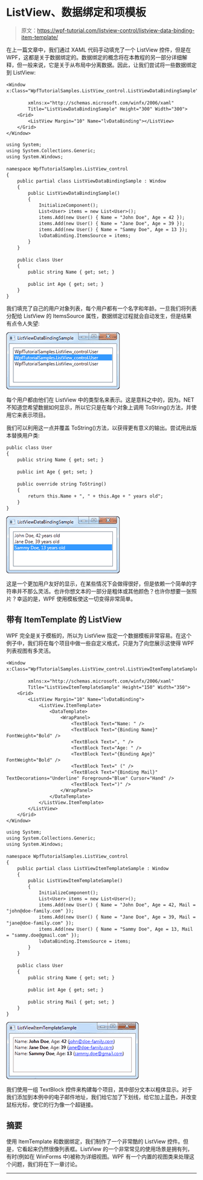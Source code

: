 # ListView、数据绑定和项模板

> 原文：<https://wpf-tutorial.com/listview-control/listview-data-binding-item-template/>

在上一篇文章中，我们通过 XAML 代码手动填充了一个 ListView 控件，但是在 WPF，这都是关于数据绑定的。数据绑定的概念将在本教程的另一部分详细解释，但一般来说，它是关于从布局中分离数据。因此，让我们尝试将一些数据绑定到 ListView:

```
<Window x:Class="WpfTutorialSamples.ListView_control.ListViewDataBindingSample"

        xmlns:x="http://schemas.microsoft.com/winfx/2006/xaml"
        Title="ListViewDataBindingSample" Height="300" Width="300">
    <Grid>
		<ListView Margin="10" Name="lvDataBinding"></ListView>
	</Grid>
</Window>
```

```
using System;
using System.Collections.Generic;
using System.Windows;

namespace WpfTutorialSamples.ListView_control
{
	public partial class ListViewDataBindingSample : Window
	{
		public ListViewDataBindingSample()
		{
			InitializeComponent();
			List<User> items = new List<User>();
			items.Add(new User() { Name = "John Doe", Age = 42 });
			items.Add(new User() { Name = "Jane Doe", Age = 39 });
			items.Add(new User() { Name = "Sammy Doe", Age = 13 });
			lvDataBinding.ItemsSource = items;
		}
	}

	public class User
	{
		public string Name { get; set; }

		public int Age { get; set; }
	}
}
```

我们填充了自己的用户对象列表，每个用户都有一个名字和年龄。一旦我们将列表分配给 ListView 的 ItemsSource 属性，数据绑定过程就会自动发生，但是结果有点令人失望:

![](img/6b638262740719411412934514b6e969.png "A simple ListView control, using data binding")

每个用户都由他们在 ListView 中的类型名来表示。这是意料之中的，因为。NET 不知道您希望数据如何显示，所以它只是在每个对象上调用 ToString()方法，并使用它来表示项目。

<input type="hidden" name="IL_IN_ARTICLE">

我们可以利用这一点并覆盖 ToString()方法，以获得更有意义的输出。尝试用此版本替换用户类:

```
public class User
{
	public string Name { get; set; }

	public int Age { get; set; }

	public override string ToString()
	{
		return this.Name + ", " + this.Age + " years old";
	}
}
```

![](img/cecd9123cdb8b6b267dd9312bfe8dfdf.png "A simple ListView control, using data binding and a ToString method on the source object")

这是一个更加用户友好的显示，在某些情况下会做得很好，但是依赖一个简单的字符串并不那么灵活。也许你想文本的一部分是粗体或其他颜色？也许你想要一张照片？幸运的是，WPF 使用模板使这一切变得非常简单。

## 带有 ItemTemplate 的 ListView

WPF 完全是关于模板的，所以为 ListView 指定一个数据模板非常容易。在这个例子中，我们将在每个项目中做一些自定义格式，只是为了向您展示这使得 WPF 列表视图有多灵活。

```
<Window x:Class="WpfTutorialSamples.ListView_control.ListViewItemTemplateSample"

        xmlns:x="http://schemas.microsoft.com/winfx/2006/xaml"
        Title="ListViewItemTemplateSample" Height="150" Width="350">
    <Grid>
		<ListView Margin="10" Name="lvDataBinding">
			<ListView.ItemTemplate>
				<DataTemplate>
					<WrapPanel>
						<TextBlock Text="Name: " />
						<TextBlock Text="{Binding Name}" FontWeight="Bold" />
						<TextBlock Text=", " />
						<TextBlock Text="Age: " />
						<TextBlock Text="{Binding Age}" FontWeight="Bold" />
						<TextBlock Text=" (" />
						<TextBlock Text="{Binding Mail}" TextDecorations="Underline" Foreground="Blue" Cursor="Hand" />
						<TextBlock Text=")" />
					</WrapPanel>
				</DataTemplate>
			</ListView.ItemTemplate>
		</ListView>
	</Grid>
</Window>
```

```
using System;
using System.Collections.Generic;
using System.Windows;

namespace WpfTutorialSamples.ListView_control
{
	public partial class ListViewItemTemplateSample : Window
	{
		public ListViewItemTemplateSample()
		{
			InitializeComponent();
			List<User> items = new List<User>();
			items.Add(new User() { Name = "John Doe", Age = 42, Mail = "john@doe-family.com" });
			items.Add(new User() { Name = "Jane Doe", Age = 39, Mail = "jane@doe-family.com" });
			items.Add(new User() { Name = "Sammy Doe", Age = 13, Mail = "sammy.doe@gmail.com" });
			lvDataBinding.ItemsSource = items;
		}
	}

	public class User
	{
		public string Name { get; set; }

		public int Age { get; set; }

		public string Mail { get; set; }
	}
}
```

![](img/a1d38c7727d0c5ac03e1a59626e8f044.png "A ListView control, using data binding with an ItemTemplate")

我们使用一组 TextBlock 控件来构建每个项目，其中部分文本以粗体显示。对于我们添加到本例中的电子邮件地址，我们给它加了下划线，给它加上蓝色，并改变鼠标光标，使它的行为像一个超链接。

## 摘要

使用 ItemTemplate 和数据绑定，我们制作了一个非常酷的 ListView 控件。但是，它看起来仍然很像列表框。ListView 的一个非常常见的使用场景是拥有列，有时(例如在 WinForms 中)被称为详细视图。WPF 有一个内置的视图类来处理这个问题，我们将在下一章讨论。

* * *